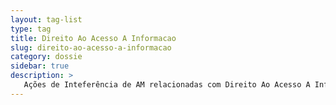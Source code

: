 ```yaml
---
layout: tag-list
type: tag
title: Direito Ao Acesso A Informacao
slug: direito-ao-acesso-a-informacao
category: dossie
sidebar: true
description: >
   Ações de Inteferência de AM relacionadas com Direito Ao Acesso A Informacao
---
```

